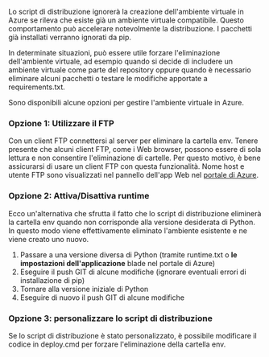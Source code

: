 Lo script di distribuzione ignorerà la creazione dell'ambiente virtuale in Azure se rileva che esiste già un ambiente virtuale compatibile.  Questo comportamento può accelerare notevolmente la distribuzione.  I pacchetti già installati verranno ignorati da pip.

In determinate situazioni, può essere utile forzare l'eliminazione dell'ambiente virtuale,  ad esempio quando si decide di includere un ambiente virtuale come parte del repository  oppure quando è necessario eliminare alcuni pacchetti o testare le modifiche apportate a requirements.txt.

Sono disponibili alcune opzioni per gestire l'ambiente virtuale in Azure.

### <a name="option-1-use-ftp"></a>Opzione 1: Utilizzare il FTP
Con un client FTP connettersi al server per eliminare la cartella env.  Tenere presente che alcuni client FTP, come i Web browser, possono essere di sola lettura e non consentire l'eliminazione di cartelle. Per questo motivo, è bene assicurarsi di usare un client FTP con questa funzionalità.  Nome host e utente FTP sono visualizzati nel pannello dell'app Web nel [portale di Azure](https://portal.azure.com).

### <a name="option-2-toggle-runtime"></a>Opzione 2: Attiva/Disattiva runtime
Ecco un'alternativa che sfrutta il fatto che lo script di distribuzione eliminerà la cartella env quando non corrisponde alla versione desiderata di Python.  In questo modo viene effettivamente eliminato l'ambiente esistente e ne viene creato uno nuovo.

1. Passare a una versione diversa di Python (tramite runtime.txt o **le impostazioni dell'applicazione** blade nel portale di Azure)
2. Eseguire il push GIT di alcune modifiche (ignorare eventuali errori di installazione di pip)
3. Tornare alla versione iniziale di Python
4. Eseguire di nuovo il push GIT di alcune modifiche

### <a name="option-3-customize-deployment-script"></a>Opzione 3: personalizzare lo script di distribuzione
Se lo script di distribuzione è stato personalizzato, è possibile modificare il codice in deploy.cmd per forzare l'eliminazione della cartella env.

